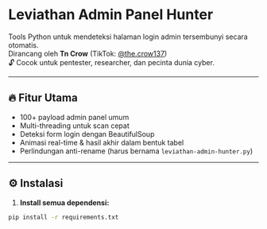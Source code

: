 # Leviathan Admin Panel Hunter

Tools Python untuk mendeteksi halaman login admin tersembunyi secara otomatis.  
Dirancang oleh **Tn Crow** (TikTok: [@the.crow137](https://tiktok.com/@the.crow137))  
🔓 Cocok untuk pentester, researcher, dan pecinta dunia cyber.

---

## 🔥 Fitur Utama
- 100+ payload admin panel umum
- Multi-threading untuk scan cepat
- Deteksi form login dengan BeautifulSoup
- Animasi real-time & hasil akhir dalam bentuk tabel
- Perlindungan anti-rename (harus bernama `leviathan-admin-hunter.py`)

---

## ⚙️ Instalasi

1. **Install semua dependensi:**
```bash
pip install -r requirements.txt
